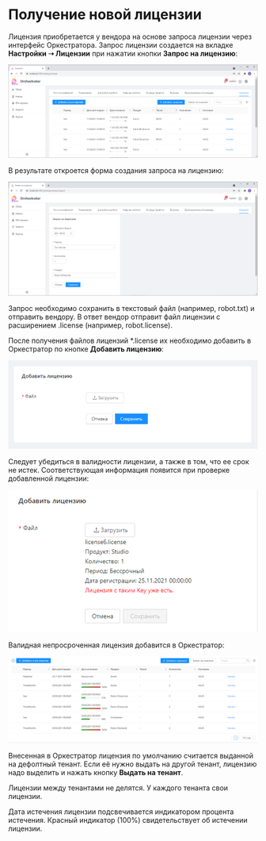 # Получение новой лицензии

Лицензия приобретается у вендора на основе запроса лицензии через интерфейс Оркестратора. Запрос лицензии создается на вкладке **Настройки ➝ Лицензии** при нажатии кнопки **Запрос на лицензию**:

![](<../../../.gitbook/assets/0 (6)>)

В результате откроется форма создания запроса на лицензию:

![](<../../../.gitbook/assets/1 (1)>)

Запрос необходимо сохранить в текстовый файл (например, robot.txt) и отправить вендору. В ответ вендор отправит файл лицензии с расширением .license (например, robot.license).

После получения файлов лицензий \*.license их необходимо добавить в Оркестратор по кнопке **Добавить лицензию**:

![](../../../.gitbook/assets/2)

Следует убедиться в валидности лицензии, а также в том, что ее срок не истек. Соответствующая информация появится при проверке добавленной лицензии:

![](../../../.gitbook/assets/3)

Валидная непросроченная лицензия добавится в Оркестратор:

![](<../../../.gitbook/assets/4 (1)>)

Внесенная в Оркестратор лицензия по умолчанию считается выданной на дефолтный тенант. Если её нужно выдать на другой тенант, лицензию надо выделить и нажать кнопку **Выдать на тенант**.

Лицензии между тенантами не делятся. У каждого тенанта свои лицензии.

Дата истечения лицензии подсвечивается индикатором процента истечения. Красный индикатор (100%) свидетельствует об истечении лицензии.
